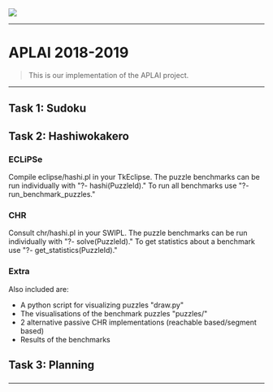 <img src="https://wet.kuleuven.be/internationalisering/sedes.jpg/image_preview" />

<!-- [![FVCproductions](https://avatars1.githubusercontent.com/u/4284691?v=3&s=200)](http://fvcproductions.com) -->

******

# APLAI 2018-2019

> This is our implementation of the APLAI project.

---

## Task 1: Sudoku
### 

## Task 2: Hashiwokakero
### ECLiPSe
Compile eclipse/hashi.pl in your TkEclipse.
The puzzle benchmarks can be run individually with "?- hashi(PuzzleId)."
To run all benchmarks use "?- run_benchmark_puzzles."
### CHR
Consult chr/hashi.pl in your SWIPL.
The puzzle benchmarks can be run individually with "?- solve(PuzzleId)."
To get statistics about a benchmark use "?- get_statistics(PuzzleId)."
### Extra
Also included are:
 - A python script for visualizing puzzles "draw.py"
 - The visualisations of the benchmark puzzles "puzzles/"
 - 2 alternative passive CHR implementations (reachable based/segment based)
 - Results of the benchmarks
## Task 3: Planning
### 

---

